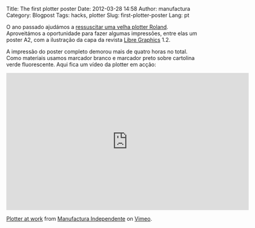 Title: The first plotter poster
Date: 2012-03-28 14:58
Author: manufactura
Category: Blogpost
Tags: hacks, plotter
Slug: first-plotter-poster
Lang: pt

O ano passado ajudámos a [ressuscitar uma velha plotter
Roland](http://blog.manufacturaindependente.org/pt/2011/03/scheming-and-plotting).
Aproveitámos a oportunidade para fazer algumas impressões, entre elas um
poster A2, com a ilustração da capa da revista [Libre
Graphics](http://libregraphicsmag.com) 1.2.

A impressão do poster completo demorou mais de quatro horas no total.
Como materiais usamos marcador branco e marcador preto sobre cartolina
verde fluorescente. Aqui fica um vídeo da plotter em acção:

<iframe src="http://player.vimeo.com/video/39161444?color=88aa00" width="640" height="362" frameborder="0"></iframe>

[Plotter at work](http://player.vimeo.com/video/39161444) from
[Manufactura Independente](http://vimeo.com/user6367848) on
[Vimeo](http://vimeo.com).

